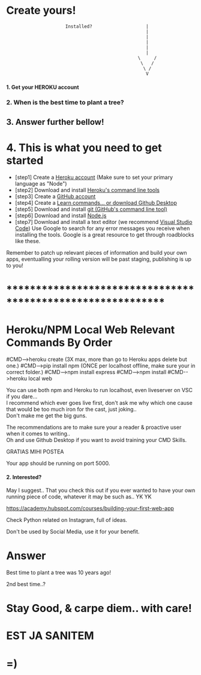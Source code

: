 # Create yours!                                         

                          Installed?                    |
                                                        |
                                                        |
                                                        |
                                                        |
                                                        |
                                                     \     /
                                                      \   /
                                                       \ /
                                                        V

#### 1. Get your HEROKU account				             
###  2. When is the best time to plant a tree?  
##   3. Answer further bellow!				              
#    4. This is what you need to get started     


- [step1] Create a <a href="https://signup.heroku.com/" target="_blank">Heroku account</a> (Make sure to set your primary language as "Node")
- [step2] Download and install <a href="https://toolbelt.heroku.com/" target="_blank">Heroku's command line tools</a>
- [step3] Create a <a href="https://github.com/join" target="_blank">GitHub account</a>
- [step4] Create a <a href="https://github.com/join](https://desktop.github.com/" target="_blank">Learn commands... or download Github Desktop</a>
- [step5] Download and install <a href="https://help.github.com/articles/set-up-git/#setting-up-git" target="_blank">git (GitHub's command line tool)</a>
- [step6] Download and install <a href="https://nodejs.org/en/download/" target="_blank">Node.js</a>
- [step7] Download and install a text editor (we recommend <a href="https://code.visualstudio.com/" target="_blank">Visual Studio Code</a>)
Use Google to search for any error messages you receive when installing the tools. Google is a great resource to get through roadblocks like these.

Remember to patch up relevant pieces of information and build your own apps, eventualling your rolling version will be past staging, publishing is up to you!
# ***********************************************************
#  Heroku/NPM Local Web Relevant Commands By Order
  #CMD-->heroku create (3X max, more than go to Heroku apps delete but one.)
  #CMD-->pip install npm           (ONCE per localhost offline, make sure your in correct folder.)
  #CMD-->npm install express
  #CMD-->npm install
  #CMD-->heroku local web
  
You can use both npm and Heroku to run localhost, even liveserver on VSC if you dare...  
I recommend which ever goes live first, don't ask me why which one cause that would be too much iron for the cast, just joking..  
Don't make me get the big guns.

The recommendations are to make sure your a reader & proactive user when it comes to writing..  
Oh and use Github Desktop if you want to avoid training your CMD Skills.

GRATIAS MIHI POSTEA

  Your app should be running on port 5000.
#### 2. Interested?
May I suggest.. That you check this out if you ever wanted to have your own running piece of code, whatever it may be such as.. YK YK 

https://academy.hubspot.com/courses/building-your-first-web-app

Check Python related on Instagram, full of ideas.

Don't be used by Social Media, use it for your benefit.

# Answer

Best time to plant a tree was 10 years ago!

2nd best time..?

# Stay Good, & carpe diem.. with care!

# EST JA SANITEM

# =)
  
